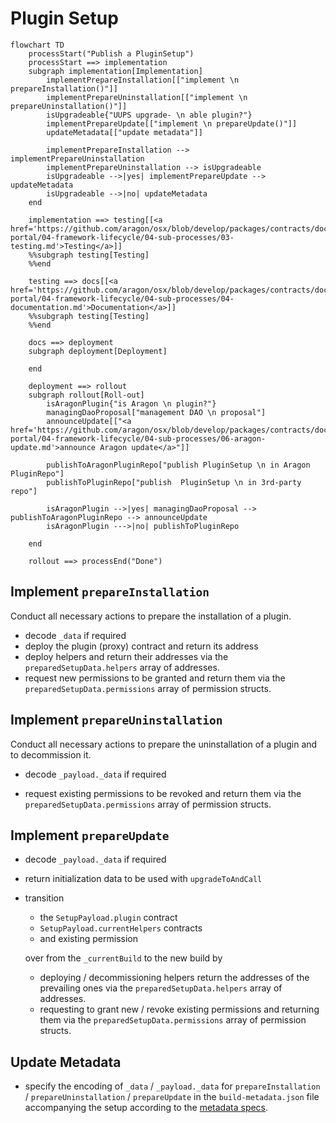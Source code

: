 # Plugin Setup

```mermaid
flowchart TD
    processStart("Publish a PluginSetup")
    processStart ==> implementation
    subgraph implementation[Implementation]
        implementPrepareInstallation[["implement \n prepareInstallation()"]]
        implementPrepareUninstallation[["implement \n prepareUninstallation()"]]
        isUpgradeable{"UUPS upgrade- \n able plugin?"}
        implementPrepareUpdate[["implement \n prepareUpdate()"]]
        updateMetadata[["update metadata"]]

        implementPrepareInstallation --> implementPrepareUninstallation
        implementPrepareUninstallation --> isUpgradeable
        isUpgradeable -->|yes| implementPrepareUpdate --> updateMetadata
        isUpgradeable -->|no| updateMetadata
    end

    implementation ==> testing[[<a href='https://github.com/aragon/osx/blob/develop/packages/contracts/docs/developer-portal/04-framework-lifecycle/04-sub-processes/03-testing.md'>Testing</a>]]
    %%subgraph testing[Testing]
    %%end

    testing ==> docs[[<a href='https://github.com/aragon/osx/blob/develop/packages/contracts/docs/developer-portal/04-framework-lifecycle/04-sub-processes/04-documentation.md'>Documentation</a>]]
    %%subgraph testing[Testing]
    %%end

    docs ==> deployment
    subgraph deployment[Deployment]

    end

    deployment ==> rollout
    subgraph rollout[Roll-out]
        isAragonPlugin{"is Aragon \n plugin?"}
        managingDaoProposal["management DAO \n proposal"]
        announceUpdate[["<a href='https://github.com/aragon/osx/blob/develop/packages/contracts/docs/developer-portal/04-framework-lifecycle/04-sub-processes/06-aragon-update.md'>announce Aragon update</a>"]]

        publishToAragonPluginRepo["publish PluginSetup \n in Aragon PluginRepo"]
        publishToPluginRepo["publish  PluginSetup \n in 3rd-party repo"]

        isAragonPlugin -->|yes| managingDaoProposal --> publishToAragonPluginRepo --> announceUpdate
        isAragonPlugin --->|no| publishToPluginRepo

    end

    rollout ==> processEnd("Done")
```

## Implement `prepareInstallation`

Conduct all necessary actions to prepare the installation of a plugin.

- decode `_data` if required
- deploy the plugin (proxy) contract and return its address
- deploy helpers and return their addresses via the `preparedSetupData.helpers` array of addresses.
- request new permissions to be granted and return them via the `preparedSetupData.permissions` array of permission structs.

## Implement `prepareUninstallation`

Conduct all necessary actions to prepare the uninstallation of a plugin and to decommission it.

- decode `_payload._data` if required

- request existing permissions to be revoked and return them via the `preparedSetupData.permissions` array of permission structs.

## Implement `prepareUpdate`

- decode `_payload._data` if required
- return initialization data to be used with `upgradeToAndCall`
- transition

  - the `SetupPayload.plugin` contract
  - `SetupPayload.currentHelpers` contracts
  - and existing permission

  over from the `_currentBuild` to the new build by

  - deploying / decommissioning helpers return the addresses of the prevailing ones via the `preparedSetupData.helpers` array of addresses.
  - requesting to grant new / revoke existing permissions and returning them via the `preparedSetupData.permissions` array of permission structs.

## Update Metadata

- specify the encoding of `_data` / `_payload._data` for `prepareInstallation` / `prepareUninstallation` / `prepareUpdate` in the `build-metadata.json` file accompanying the setup according to the [metadata specs](../../02-how-to-guides/02-plugin-development/07-publication/02-metadata.md).
